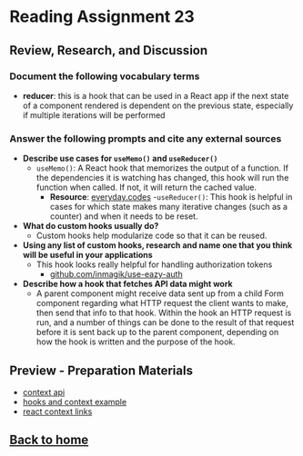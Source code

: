 # Reading Assignment 23

## Review, Research, and Discussion

### Document the following vocabulary terms

- **reducer**: this is a hook that can be used in a React app if the next state of a component rendered is dependent on the previous state, especially if multiple iterations will be performed

### Answer the following prompts and cite any external sources

- **Describe use cases for `useMemo()` and `useReducer()`**
  - `useMemo()`: A React hook that memorizes the output of a function. If the dependencies it is watching has changed, this hook will run the function when called. If not, it will return the cached value.
    - **Resource**: [everyday.codes](https://everyday.codes/javascript/react-usememo-and-when-you-should-use-it/#:~:text=useMemo%20is%20a%20React%20hook,and%20return%20its%20return%20value.&text=If%20they%20have%20changed%2C%20useMemo,again%20and%20repeat%20the%20process.)
  -`useReducer()`: This hook is helpful in cases for which state makes many iterative changes (such as a counter) and when it needs to be reset.
- **What do custom hooks usually do?**
  - Custom hooks help modularize code so that it can be reused.
- **Using any list of custom hooks, research and name one that you think will be useful in your applications**
  - This hook looks really helpful for handling authorization tokens
    - [github.com/inmagik/use-eazy-auth](https://github.com/inmagik/use-eazy-auth)
- **Describe how a hook that fetches API data might work**
  - A parent component might receive data sent up from a child Form component regarding what HTTP request the client wants to make, then send that info to that hook. Within the hook an HTTP request is run, and a number of things can be done to the result of that request before it is sent back up to the parent component, depending on how the hook is written and the purpose of the hook.

## Preview - Preparation Materials

- [context api](https://reactjs.org/docs/context.html)
- [hooks and context example](https://medium.com/swlh/snackbars-in-react-an-exercise-in-hooks-and-context-299b43fd2a2b)
- [react context links](https://github.com/diegohaz/awesome-react-context)

## [Back to home](https://dcalhoun286.github.io/reading-notes/)
